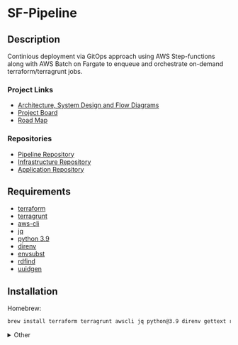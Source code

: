 # SF-Pipeline

## Description

Continious deployment via GitOps approach using AWS Step-functions along with AWS Batch on Fargate to enqueue and orchestrate on-demand terraform/terragrunt jobs. 

### Project Links

* [Architecture, System Design and Flow Diagrams](./docs/architecture/README.md)
* [Project Board](https://github.com/users/leiarenee/projects/1)
* [Road Map](https://github.com/leiarenee/sf-pipeline/milestones?direction=asc&sort=due_date)

### Repositories

* [Pipeline Repository](https://github.com/leiarenee/sf-pipeline)
* [Infrastructure Repository](https://github.com/leiarenee/sf-infra)
* [Application Repository](https://github.com/leiarenee/sf-app)

## Requirements

- [terraform](https://learn.hashicorp.com/tutorials/terraform/install-cli)
- [terragrunt](https://terragrunt.gruntwork.io/docs/getting-started/install/)
- [aws-cli](https://docs.aws.amazon.com/cli/latest/userguide/getting-started-install.html)
- [jq](https://stedolan.github.io/jq/download/)
- [python 3.9](https://www.python.org/downloads/)
- [direnv](https://direnv.net/docs/installation.html)
- [envsubst](https://www.gnu.org/software/gettext/manual/html_node/envsubst-Invocation.html)
- [rdfind](https://rdfind.pauldreik.se/)
- [uuidgen](https://man7.org/linux/man-pages/man1/uuidgen.1.html)

## Installation

Homebrew:
```sh
brew install terraform terragrunt awscli jq python@3.9 direnv gettext rdfind
```

<details>
<summary> Other</summary>

### Linux (and WSL)
```sh
# jq, direnv and python are available in standard package libraries
sudo apt-get install jq direnv python3 aws-cli gettext uuid-runtime

# For terraform you can either add the hashicorp repo:
curl -fsSL https://apt.releases.hashicorp.com/gpg | sudo apt-key add -
sudo apt-add-repository "deb [arch=amd64] https://apt.releases.hashicorp.com $(lsb_release -cs) main"
sudo apt-get update && sudo apt-get install terraform

#..or manually download the binary and place it somewhere (similar to process below)


# For terragrunt you need to manually download it to an appropriate folder and set as executable
# https://terragrunt.gruntwork.io/docs/getting-started/install/#download-from-releases-page
pushd /tmp/
wget https://github.com/gruntwork-io/terragrunt/releases/download/v0.36.3/terragrunt_linux_amd64
mv terragrunt_linux_amd64 ~/.local/bin/terragrunt # move to a folder that's in our $PATH
chmod +x ~/.local/bin/terragrunt # Make executable
popd
```

### Debugging installation problems

### `envsubst : command not found` 

You'll need to install `envsubst`. For Debian-like systems it is part ofthe `gettext-base` package
```sh
apt-get install gettext-base
```

</details>

<br>


